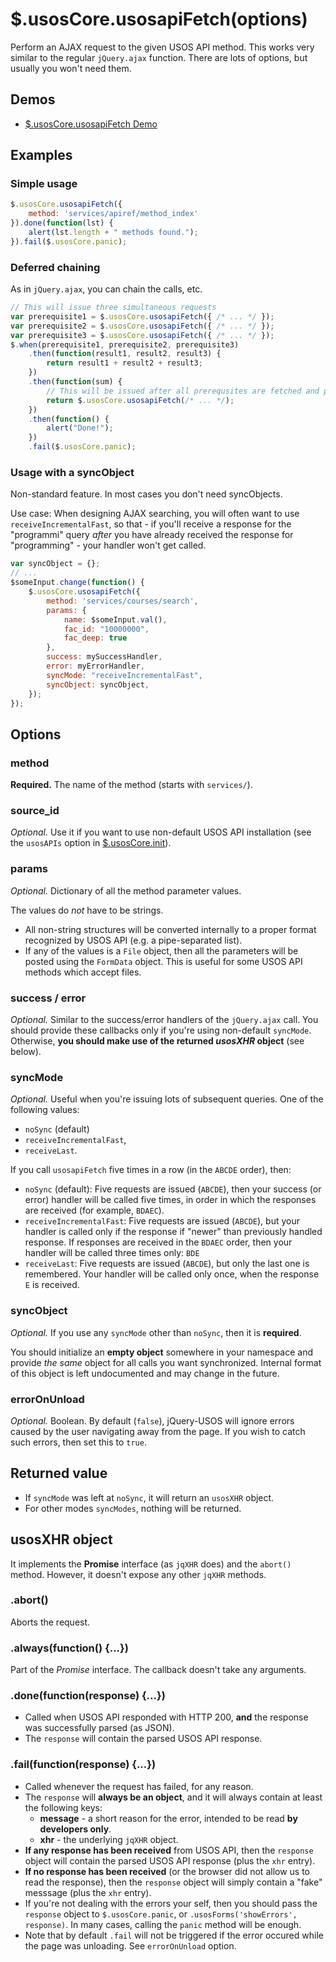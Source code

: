 $.usosCore.usosapiFetch(options)
================================

Perform an AJAX request to the given USOS API method. This works very similar
to the regular `jQuery.ajax` function. There are lots of options, but usually
you won't need them.

Demos
-----

  * [$.usosCore.usosapiFetch Demo](http://jsfiddle.net/gh/get/jquery/1.9.1/dependencies/migrate,ui/MUCI/jquery-usos/tree/master/jsfiddle-demos/core.usosapiFetch)

Examples
--------

### Simple usage

```javascript
$.usosCore.usosapiFetch({
    method: 'services/apiref/method_index'
}).done(function(lst) {
    alert(lst.length + " methods found.");
}).fail($.usosCore.panic);
```

### Deferred chaining

As in `jQuery.ajax`, you can chain the calls, etc.

```javascript
// This will issue three simultaneous requests
var prerequisite1 = $.usosCore.usosapiFetch({ /* ... */ });
var prerequisite2 = $.usosCore.usosapiFetch({ /* ... */ });
var prerequisite3 = $.usosCore.usosapiFetch({ /* ... */ });
$.when(prerequisite1, prerequisite2, prerequisite3)
    .then(function(result1, result2, result3) {
        return result1 + result2 + result3;
    })
    .then(function(sum) {
        // This will be issued after all prerequsites are fetched and processed.
        return $.usosCore.usosapiFetch(/* ... */);
    })
    .then(function() {
        alert("Done!");
    })
    .fail($.usosCore.panic);
```

### Usage with a syncObject

Non-standard feature. In most cases you don't need syncObjects.

Use case: When designing AJAX searching, you will often want to use
`receiveIncrementalFast`, so that - if you'll receive a response for the
"programmi" query *after* you have already received the response for
"programming" - your handler won't get called.

```javascript
var syncObject = {};
// ...
$someInput.change(function() {
    $.usosCore.usosapiFetch({
        method: 'services/courses/search',
        params: {
            name: $someInput.val(),
            fac_id: "10000000",
            fac_deep: true
        },
        success: mySuccessHandler,
        error: myErrorHandler,
        syncMode: "receiveIncrementalFast",
        syncObject: syncObject,
    });
});
```


Options
-------

### method

**Required.** The name of the method (starts with `services/`).

### source_id

*Optional.* Use it if you want to use non-default USOS API installation (see
the `usosAPIs` option in [$.usosCore.init](core.init.md)).

### params

*Optional.* Dictionary of all the method parameter values.

The values do *not* have to be strings.

  * All non-string structures will be converted internally to a proper format
    recognized by USOS API (e.g. a pipe-separated list).
  * If any of the values is a `File` object, then all the parameters will be
    posted using the `FormData` object. This is useful for some USOS API methods
    which accept files.

### success / error

*Optional.* Similar to the success/error handlers of the `jQuery.ajax` call.
You should provide these callbacks only if you're using non-default `syncMode`.
Otherwise, **you should make use of the returned *usosXHR* object** (see below).

### syncMode

*Optional.* Useful when you're issuing lots of subsequent queries. One of the
following values:

  * `noSync` (default)
  * `receiveIncrementalFast`,
  * `receiveLast`.

If you call `usosapiFetch` five times in a row (in the `ABCDE` order), then:

  * `noSync` (default): Five requests are issued (`ABCDE`), then your success
    (or error) handler will be called five times, in order in which the responses
    are received (for example, `BDAEC`).
  * `receiveIncrementalFast`: Five requests are issued (`ABCDE`), but your
    handler is called only if the response if "newer" than previously handled
    response. If responses are received in the `BDAEC` order, then your handler
    will be called three times only: `BDE`
  * `receiveLast`: Five requests are issued (`ABCDE`), but only the last one
    is remembered. Your handler will be called only once, when the response `E`
    is received.

<!--

TODO: Other options to be (possibly) implemented in the future:
- "receiveIncremental": [2] =ABCDE= [3] =ABCDE=
- "sendIncremental": Same as above, but B is issued after the response
  to A is received and handled (may take much more time!):
  [2] =ABCDE= [3] =ABCDE=
- "sendLast": B-D are not issued at all. E is issued after the response
  to A is received and handled: [2] =AE= [3] =AE=
- "sendAndReceiveLast": This behaves like "receiveLast" and "sendLast"
  together: [2] =AE= [3] =E=.

-->

### syncObject

*Optional.* If you use any `syncMode` other than `noSync`, then it is **required**.

You should initialize an **empty object** somewhere in your namespace and
provide *the same* object for all calls you want synchronized. Internal format
of this object is left undocumented and may change in the future.

### errorOnUnload

*Optional.* Boolean. By default (`false`), jQuery-USOS will ignore errors caused
by the user navigating away from the page. If you wish to catch such errors,
then set this to `true`.


Returned value
--------------

* If `syncMode` was left at `noSync`, it will return an `usosXHR` object.
* For other modes `syncModes`, nothing will be returned.

usosXHR object
--------------

It implements the **Promise** interface (as `jqXHR` does) and the `abort()`
method. However, it doesn't expose any other `jqXHR` methods.

### .abort()

Aborts the request.

### .always(function() {...})

Part of the *Promise* interface. The callback doesn't take any arguments.

### .done(function(response) {...})

  * Called when USOS API responded with HTTP 200, **and** the response was
    successfully parsed (as JSON).
  * The `response` will contain the parsed USOS API response.

### .fail(function(response) {...})

  * Called whenever the request has failed, for any reason.
  * The `response` will **always be an object**, and it will always contain at
    least the following keys:
    * **message** - a short reason for the error, intended to be read **by
      developers only**.
    * **xhr** - the underlying `jqXHR` object.
  * **If any response has been received** from USOS API, then the `response`
    object will contain the parsed USOS API response (plus the `xhr` entry).
  * **If no response has been received** (or the browser did not allow us to
    read the response), then the `response` object will simply contain a "fake"
    messsage (plus the `xhr` entry).
  * If you're not dealing with the errors your self, then you should pass the
    `response` object to `$.usosCore.panic`, or `.usosForms('showErrors', response)`. In many cases, calling the `panic` method will be enough.
  * Note that by default `.fail` will not be triggered if the error occured
    while the page was unloading. See `errorOnUnload` option.
